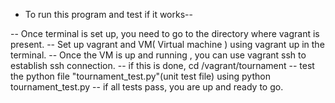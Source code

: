 - To run this program and test if it works--

-- Once terminal is set up, you need to go to the directory where vagrant is present.
-- Set up vagrant and VM( Virtual machine ) using vagrant up in the terminal.
-- Once the VM is up and running , you can use vagrant ssh to establish ssh connection.
-- if this is done, cd /vagrant/tournament
-- test the python file "tournament_test.py"(unit test file) using python tournament_test.py
-- if all tests pass, you are up and ready to go.